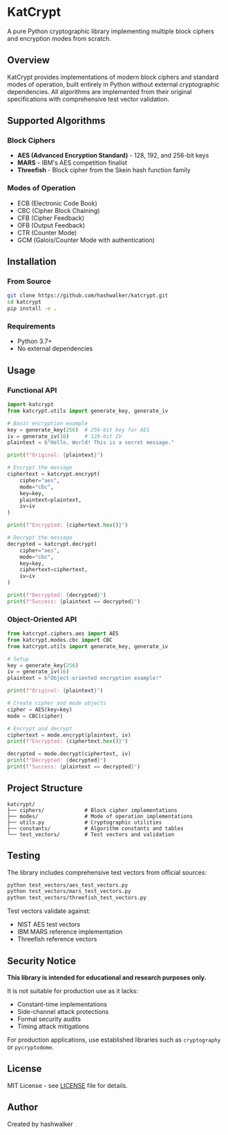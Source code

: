# KatCrypt

A pure Python cryptographic library implementing multiple block ciphers and encryption modes from scratch.

## Overview

KatCrypt provides implementations of modern block ciphers and standard modes of operation, built entirely in Python without external cryptographic dependencies. All algorithms are implemented from their original specifications with comprehensive test vector validation.

## Supported Algorithms

### Block Ciphers
- **AES (Advanced Encryption Standard)** - 128, 192, and 256-bit keys
- **MARS** - IBM's AES competition finalist 
- **Threefish** - Block cipher from the Skein hash function family

### Modes of Operation
- ECB (Electronic Code Book)
- CBC (Cipher Block Chaining)
- CFB (Cipher Feedback)
- OFB (Output Feedback) 
- CTR (Counter Mode)
- GCM (Galois/Counter Mode with authentication)

## Installation

### From Source
```bash
git clone https://github.com/hashwalker/katcrypt.git
cd katcrypt
pip install -e .
```

### Requirements
- Python 3.7+
- No external dependencies

## Usage

### Functional API
```python
import katcrypt
from katcrypt.utils import generate_key, generate_iv

# Basic encryption example
key = generate_key(256)  # 256-bit key for AES
iv = generate_iv(16)     # 128-bit IV
plaintext = b"Hello, World! This is a secret message."

print(f"Original: {plaintext}")

# Encrypt the message
ciphertext = katcrypt.encrypt(
    cipher="aes", 
    mode="cbc", 
    key=key, 
    plaintext=plaintext, 
    iv=iv
)

print(f"Encrypted: {ciphertext.hex()}")

# Decrypt the message
decrypted = katcrypt.decrypt(
    cipher="aes", 
    mode="cbc", 
    key=key, 
    ciphertext=ciphertext, 
    iv=iv
)

print(f"Decrypted: {decrypted}")
print(f"Success: {plaintext == decrypted}")
```

### Object-Oriented API
```python
from katcrypt.ciphers.aes import AES
from katcrypt.modes.cbc import CBC
from katcrypt.utils import generate_key, generate_iv

# Setup
key = generate_key(256)
iv = generate_iv(16)
plaintext = b"Object-oriented encryption example!"

print(f"Original: {plaintext}")

# Create cipher and mode objects
cipher = AES(key=key)
mode = CBC(cipher)

# Encrypt and decrypt
ciphertext = mode.encrypt(plaintext, iv)
print(f"Encrypted: {ciphertext.hex()}")

decrypted = mode.decrypt(ciphertext, iv)
print(f"Decrypted: {decrypted}")
print(f"Success: {plaintext == decrypted}")
```

## Project Structure
```
katcrypt/
├── ciphers/             # Block cipher implementations
├── modes/               # Mode of operation implementations  
├── utils.py             # Cryptographic utilities
├── constants/           # Algorithm constants and tables
└── test_vectors/        # Test vectors and validation
```

## Testing

The library includes comprehensive test vectors from official sources:

```bash
python test_vectors/aes_test_vectors.py
python test_vectors/mars_test_vectors.py  
python test_vectors/threefish_test_vectors.py
```

Test vectors validate against:
- NIST AES test vectors
- IBM MARS reference implementation
- Threefish reference vectors

## Security Notice

**This library is intended for educational and research purposes only.** 

It is not suitable for production use as it lacks:
- Constant-time implementations
- Side-channel attack protections
- Formal security audits
- Timing attack mitigations

For production applications, use established libraries such as `cryptography` or `pycryptodome`.

## License

MIT License - see [LICENSE](LICENSE) file for details.

## Author

Created by hashwalker


